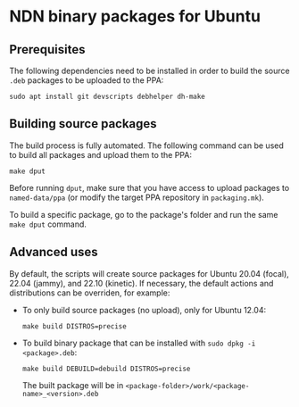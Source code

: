 # NDN binary packages for Ubuntu

## Prerequisites

The following dependencies need to be installed in order to build the source `.deb` packages
to be uploaded to the PPA:

    sudo apt install git devscripts debhelper dh-make

## Building source packages

The build process is fully automated. The following command can be used to build all
packages and upload them to the PPA:

    make dput

Before running `dput`, make sure that you have access to upload packages to `named-data/ppa`
(or modify the target PPA repository in `packaging.mk`).

To build a specific package, go to the package's folder and run the same `make dput` command.

## Advanced uses

By default, the scripts will create source packages for Ubuntu 20.04 (focal), 22.04 (jammy),
and 22.10 (kinetic). If necessary, the default actions and distributions can be overriden,
for example:

* To only build source packages (no upload), only for Ubuntu 12.04:

      make build DISTROS=precise

* To build binary package that can be installed with `sudo dpkg -i <package>.deb`:

      make build DEBUILD=debuild DISTROS=precise

  The built package will be in `<package-folder>/work/<package-name>_<version>.deb`
